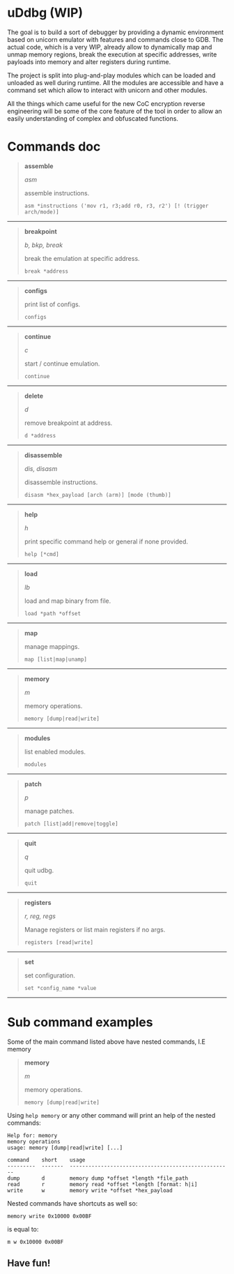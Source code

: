 # uDdbg (WIP)

The goal is to build a sort of debugger by providing a dynamic environment based on unicorn emulator with features and commands close to GDB.
The actual code, which is a very WIP, already allow to dynamically map and unmap
memory regions, break the execution at specific addresses, write payloads into memory and alter registers during runtime.

The project is split into plug-and-play modules which can be loaded and unloaded as well during runtime.
All the modules are accessible and have a command set which allow to interact with unicorn and other modules.

All the things which came useful for the new CoC encryption reverse engineering will be some of the core feature of the tool in order to allow an easily understanding of complex and obfuscated functions.

# Commands doc

> **assemble**
>
> *asm*
>
> assemble instructions.
>
>     asm *instructions ('mov r1, r3;add r0, r3, r2') [! (trigger arch/mode)]

***

> **breakpoint**
>
> *b, bkp, break*
>
> break the emulation at specific address.
>
>     break *address

***

> **configs**
>
> print list of configs.
>
>     configs

***

> **continue**
>
> *c*
>
> start / continue emulation.
>
>     continue

***

> **delete**
>
> *d*
>
> remove breakpoint at address.
>
>     d *address

***

> **disassemble**
>
> *dis, disasm*
>
> disassemble instructions.
>
>     disasm *hex_payload [arch (arm)] [mode (thumb)]

***

> **help**
>
> *h*
>
> print specific command help or general if none provided.
>
>     help [*cmd]

***

> **load**
>
> *lb*
>
> load and map binary from file.
>
>     load *path *offset

***

> **map**
>
> manage mappings.
>
>     map [list|map|unamp]
>

***

> **memory**
>
> *m*
>
> memory operations.
>
>     memory [dump|read|write]
>

***

> **modules**
>
> list enabled modules.
>
>     modules
>

***

> **patch**
>
> *p*
>
> manage patches.
>
>     patch [list|add|remove|toggle]
>

***

> **quit**
>
> *q*
>
> quit udbg.
>
>     quit
>

***

> **registers**
>
> *r, reg, regs*
>
> Manage registers or list main registers if no args.
>
>     registers [read|write]
>

***

> **set**
>
> set configuration.
>
>     set *config_name *value
>

***

# Sub command examples

Some of the main command listed above have nested commands, I.E memory

> **memory**
>
> *m*
>
> memory operations.
>
>     memory [dump|read|write]
>

Using ``help memory`` or any other command will print an help of the nested commands:

    Help for: memory
    memory operations
    usage: memory [dump|read|write] [...]

    command    short    usage
    ---------  -------  ----------------------------------------------------
    dump       d        memory dump *offset *length *file_path
    read       r        memory read *offset *length [format: h|i]
    write      w        memory write *offset *hex_payload

Nested commands have shortcuts as well so:

```memory write 0x10000 0x00BF```

is equal to:

```m w 0x10000 0x00BF```

## Have fun!

